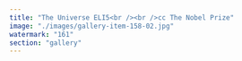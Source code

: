 ```yaml
---
title: "The Universe ELI5<br /><br />cc The Nobel Prize"
image: "./images/gallery-item-158-02.jpg"
watermark: "161"
section: "gallery"
---
```

